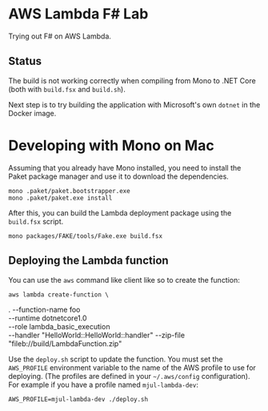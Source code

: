 # AWS Lambda F\# Lab

Trying out F# on AWS Lambda.

## Status
The build is not working correctly when compiling from Mono to .NET
Core (both with `build.fsx` and `build.sh`).

Next step is to try building the application with Microsoft's own `dotnet` in the Docker image.

# Developing with Mono on Mac
Assuming that you already have Mono installed, you need to install the
Paket package manager and use it to download the dependencies. 

    mono .paket/paket.bootstrapper.exe
    mono .paket/paket.exe install

After this, you can build the Lambda deployment package using the
`build.fsx` script.

    mono packages/FAKE/tools/Fake.exe build.fsx


## Deploying the Lambda function 

You can use the `aws` command like client like so to create the function:

    aws lambda create-function \
   .   --function-name foo\
      --runtime dotnetcore1.0\
      --role lambda_basic_execution \
      --handler "HelloWorld::HelloWorld::handler" --zip-file "fileb://build/LambdaFunction.zip"

Use the `deploy.sh` script to update the function. You must set the `AWS_PROFILE`
environment variable to the name of the AWS profile to use for
deploying. (The profiles are defined in your `~/.aws/config`
configuration). For example if you have a profile named `mjul-lambda-dev`:

    AWS_PROFILE=mjul-lambda-dev ./deploy.sh

